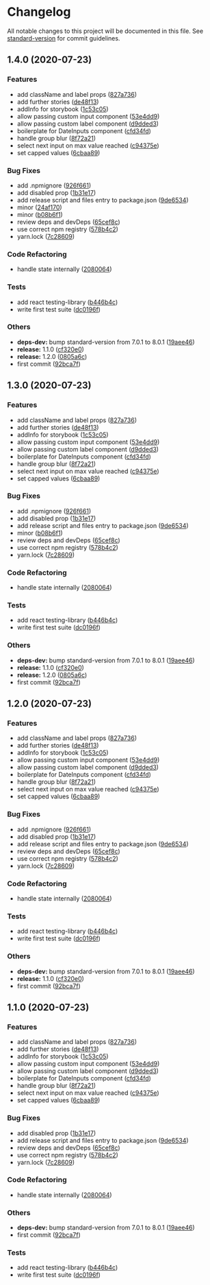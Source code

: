 # Changelog

All notable changes to this project will be documented in this file. See [standard-version](https://github.com/conventional-changelog/standard-version) for commit guidelines.

## 1.4.0 (2020-07-23)


### Features

* add className and label props ([827a736](https://github.com/massierc/react-date-inputs/commit/827a7360d778cd3e53d55fa076270d32c62ac1a5))
* add further stories ([de48f13](https://github.com/massierc/react-date-inputs/commit/de48f132a6e707dcd34f29762afd8cadc4fbbd08))
* addInfo for storybook ([1c53c05](https://github.com/massierc/react-date-inputs/commit/1c53c05d0864098bcb408fb39e788bb2a75a01f9))
* allow passing custom input component ([53e4dd9](https://github.com/massierc/react-date-inputs/commit/53e4dd9ee32ea7c1342b9bda759ea64b479b3928))
* allow passing custom label component ([d9dded3](https://github.com/massierc/react-date-inputs/commit/d9dded399299ae61ff88114dfeabcb499d415e54))
* boilerplate for DateInputs component ([cfd34fd](https://github.com/massierc/react-date-inputs/commit/cfd34fd9cc5581cea88f1b1d0775d18711539620))
* handle group blur ([8f72a21](https://github.com/massierc/react-date-inputs/commit/8f72a21dcbdce8ab798dd8bec99e6b799686a1da))
* select next input on max value reached ([c94375e](https://github.com/massierc/react-date-inputs/commit/c94375ed8c22f2f1ab94e301c7ac4eaabc4b9745))
* set capped values ([6cbaa89](https://github.com/massierc/react-date-inputs/commit/6cbaa8968de930e86e9169670b91b68e548a6f4b))


### Bug Fixes

* add .npmignore ([926f661](https://github.com/massierc/react-date-inputs/commit/926f661dfdb58de0094b5c254cca1f404ca25e5f))
* add disabled prop ([1b31e17](https://github.com/massierc/react-date-inputs/commit/1b31e17e20f0634c7c586c950630793c3348474d))
* add release script and files entry to package.json ([9de6534](https://github.com/massierc/react-date-inputs/commit/9de65348b0b52b43206de5ebbb22ff6c3d15e49a))
* minor ([24af170](https://github.com/massierc/react-date-inputs/commit/24af1702dd635e9e36a94d27851c2c19953d8b7c))
* minor ([b08b6f1](https://github.com/massierc/react-date-inputs/commit/b08b6f151c3eec449922ce71b9d4a1eca32b73fc))
* review deps and devDeps ([65cef8c](https://github.com/massierc/react-date-inputs/commit/65cef8c7680b8a422e19825cd48a7880ed2669ed))
* use correct npm registry ([578b4c2](https://github.com/massierc/react-date-inputs/commit/578b4c22b49e0b9b90ba87c22285128129f3e098))
* yarn.lock ([7c28609](https://github.com/massierc/react-date-inputs/commit/7c28609dcba8abc6787b7cab413625460334ef3c))


### Code Refactoring

* handle state internally ([2080064](https://github.com/massierc/react-date-inputs/commit/208006430f0eba228b5be95ac46d15e9226c42ef))


### Tests

* add react testing-library ([b446b4c](https://github.com/massierc/react-date-inputs/commit/b446b4c58cb72f399f7566f3f4c9909d6aa33ff3))
* write first test suite ([dc0196f](https://github.com/massierc/react-date-inputs/commit/dc0196ff7d8febd341493153a337b847ce3cdd02))


### Others

* **deps-dev:** bump standard-version from 7.0.1 to 8.0.1 ([19aee46](https://github.com/massierc/react-date-inputs/commit/19aee4609aa8b5a3af91e0fcb1cb9f42951fbfd0))
* **release:** 1.1.0 ([cf320e0](https://github.com/massierc/react-date-inputs/commit/cf320e0952c21e2c5c058168016fa92438f49cae))
* **release:** 1.2.0 ([0805a6c](https://github.com/massierc/react-date-inputs/commit/0805a6cd97fb3efdc1e25891058757810f4dde53))
* first commit ([92bca7f](https://github.com/massierc/react-date-inputs/commit/92bca7fdb0056c75fdd6052ea3f9f7cde9918f50))

## 1.3.0 (2020-07-23)


### Features

* add className and label props ([827a736](https://github.com/massierc/react-date-inputs/commit/827a7360d778cd3e53d55fa076270d32c62ac1a5))
* add further stories ([de48f13](https://github.com/massierc/react-date-inputs/commit/de48f132a6e707dcd34f29762afd8cadc4fbbd08))
* addInfo for storybook ([1c53c05](https://github.com/massierc/react-date-inputs/commit/1c53c05d0864098bcb408fb39e788bb2a75a01f9))
* allow passing custom input component ([53e4dd9](https://github.com/massierc/react-date-inputs/commit/53e4dd9ee32ea7c1342b9bda759ea64b479b3928))
* allow passing custom label component ([d9dded3](https://github.com/massierc/react-date-inputs/commit/d9dded399299ae61ff88114dfeabcb499d415e54))
* boilerplate for DateInputs component ([cfd34fd](https://github.com/massierc/react-date-inputs/commit/cfd34fd9cc5581cea88f1b1d0775d18711539620))
* handle group blur ([8f72a21](https://github.com/massierc/react-date-inputs/commit/8f72a21dcbdce8ab798dd8bec99e6b799686a1da))
* select next input on max value reached ([c94375e](https://github.com/massierc/react-date-inputs/commit/c94375ed8c22f2f1ab94e301c7ac4eaabc4b9745))
* set capped values ([6cbaa89](https://github.com/massierc/react-date-inputs/commit/6cbaa8968de930e86e9169670b91b68e548a6f4b))


### Bug Fixes

* add .npmignore ([926f661](https://github.com/massierc/react-date-inputs/commit/926f661dfdb58de0094b5c254cca1f404ca25e5f))
* add disabled prop ([1b31e17](https://github.com/massierc/react-date-inputs/commit/1b31e17e20f0634c7c586c950630793c3348474d))
* add release script and files entry to package.json ([9de6534](https://github.com/massierc/react-date-inputs/commit/9de65348b0b52b43206de5ebbb22ff6c3d15e49a))
* minor ([b08b6f1](https://github.com/massierc/react-date-inputs/commit/b08b6f151c3eec449922ce71b9d4a1eca32b73fc))
* review deps and devDeps ([65cef8c](https://github.com/massierc/react-date-inputs/commit/65cef8c7680b8a422e19825cd48a7880ed2669ed))
* use correct npm registry ([578b4c2](https://github.com/massierc/react-date-inputs/commit/578b4c22b49e0b9b90ba87c22285128129f3e098))
* yarn.lock ([7c28609](https://github.com/massierc/react-date-inputs/commit/7c28609dcba8abc6787b7cab413625460334ef3c))


### Code Refactoring

* handle state internally ([2080064](https://github.com/massierc/react-date-inputs/commit/208006430f0eba228b5be95ac46d15e9226c42ef))


### Tests

* add react testing-library ([b446b4c](https://github.com/massierc/react-date-inputs/commit/b446b4c58cb72f399f7566f3f4c9909d6aa33ff3))
* write first test suite ([dc0196f](https://github.com/massierc/react-date-inputs/commit/dc0196ff7d8febd341493153a337b847ce3cdd02))


### Others

* **deps-dev:** bump standard-version from 7.0.1 to 8.0.1 ([19aee46](https://github.com/massierc/react-date-inputs/commit/19aee4609aa8b5a3af91e0fcb1cb9f42951fbfd0))
* **release:** 1.1.0 ([cf320e0](https://github.com/massierc/react-date-inputs/commit/cf320e0952c21e2c5c058168016fa92438f49cae))
* **release:** 1.2.0 ([0805a6c](https://github.com/massierc/react-date-inputs/commit/0805a6cd97fb3efdc1e25891058757810f4dde53))
* first commit ([92bca7f](https://github.com/massierc/react-date-inputs/commit/92bca7fdb0056c75fdd6052ea3f9f7cde9918f50))

## 1.2.0 (2020-07-23)


### Features

* add className and label props ([827a736](https://github.com/massierc/react-date-inputs/commit/827a7360d778cd3e53d55fa076270d32c62ac1a5))
* add further stories ([de48f13](https://github.com/massierc/react-date-inputs/commit/de48f132a6e707dcd34f29762afd8cadc4fbbd08))
* addInfo for storybook ([1c53c05](https://github.com/massierc/react-date-inputs/commit/1c53c05d0864098bcb408fb39e788bb2a75a01f9))
* allow passing custom input component ([53e4dd9](https://github.com/massierc/react-date-inputs/commit/53e4dd9ee32ea7c1342b9bda759ea64b479b3928))
* allow passing custom label component ([d9dded3](https://github.com/massierc/react-date-inputs/commit/d9dded399299ae61ff88114dfeabcb499d415e54))
* boilerplate for DateInputs component ([cfd34fd](https://github.com/massierc/react-date-inputs/commit/cfd34fd9cc5581cea88f1b1d0775d18711539620))
* handle group blur ([8f72a21](https://github.com/massierc/react-date-inputs/commit/8f72a21dcbdce8ab798dd8bec99e6b799686a1da))
* select next input on max value reached ([c94375e](https://github.com/massierc/react-date-inputs/commit/c94375ed8c22f2f1ab94e301c7ac4eaabc4b9745))
* set capped values ([6cbaa89](https://github.com/massierc/react-date-inputs/commit/6cbaa8968de930e86e9169670b91b68e548a6f4b))


### Bug Fixes

* add .npmignore ([926f661](https://github.com/massierc/react-date-inputs/commit/926f661dfdb58de0094b5c254cca1f404ca25e5f))
* add disabled prop ([1b31e17](https://github.com/massierc/react-date-inputs/commit/1b31e17e20f0634c7c586c950630793c3348474d))
* add release script and files entry to package.json ([9de6534](https://github.com/massierc/react-date-inputs/commit/9de65348b0b52b43206de5ebbb22ff6c3d15e49a))
* review deps and devDeps ([65cef8c](https://github.com/massierc/react-date-inputs/commit/65cef8c7680b8a422e19825cd48a7880ed2669ed))
* use correct npm registry ([578b4c2](https://github.com/massierc/react-date-inputs/commit/578b4c22b49e0b9b90ba87c22285128129f3e098))
* yarn.lock ([7c28609](https://github.com/massierc/react-date-inputs/commit/7c28609dcba8abc6787b7cab413625460334ef3c))


### Code Refactoring

* handle state internally ([2080064](https://github.com/massierc/react-date-inputs/commit/208006430f0eba228b5be95ac46d15e9226c42ef))


### Tests

* add react testing-library ([b446b4c](https://github.com/massierc/react-date-inputs/commit/b446b4c58cb72f399f7566f3f4c9909d6aa33ff3))
* write first test suite ([dc0196f](https://github.com/massierc/react-date-inputs/commit/dc0196ff7d8febd341493153a337b847ce3cdd02))


### Others

* **deps-dev:** bump standard-version from 7.0.1 to 8.0.1 ([19aee46](https://github.com/massierc/react-date-inputs/commit/19aee4609aa8b5a3af91e0fcb1cb9f42951fbfd0))
* **release:** 1.1.0 ([cf320e0](https://github.com/massierc/react-date-inputs/commit/cf320e0952c21e2c5c058168016fa92438f49cae))
* first commit ([92bca7f](https://github.com/massierc/react-date-inputs/commit/92bca7fdb0056c75fdd6052ea3f9f7cde9918f50))

## 1.1.0 (2020-07-23)


### Features

* add className and label props ([827a736](https://github.com/massierc/react-date-inputs/commit/827a7360d778cd3e53d55fa076270d32c62ac1a5))
* add further stories ([de48f13](https://github.com/massierc/react-date-inputs/commit/de48f132a6e707dcd34f29762afd8cadc4fbbd08))
* addInfo for storybook ([1c53c05](https://github.com/massierc/react-date-inputs/commit/1c53c05d0864098bcb408fb39e788bb2a75a01f9))
* allow passing custom input component ([53e4dd9](https://github.com/massierc/react-date-inputs/commit/53e4dd9ee32ea7c1342b9bda759ea64b479b3928))
* allow passing custom label component ([d9dded3](https://github.com/massierc/react-date-inputs/commit/d9dded399299ae61ff88114dfeabcb499d415e54))
* boilerplate for DateInputs component ([cfd34fd](https://github.com/massierc/react-date-inputs/commit/cfd34fd9cc5581cea88f1b1d0775d18711539620))
* handle group blur ([8f72a21](https://github.com/massierc/react-date-inputs/commit/8f72a21dcbdce8ab798dd8bec99e6b799686a1da))
* select next input on max value reached ([c94375e](https://github.com/massierc/react-date-inputs/commit/c94375ed8c22f2f1ab94e301c7ac4eaabc4b9745))
* set capped values ([6cbaa89](https://github.com/massierc/react-date-inputs/commit/6cbaa8968de930e86e9169670b91b68e548a6f4b))


### Bug Fixes

* add disabled prop ([1b31e17](https://github.com/massierc/react-date-inputs/commit/1b31e17e20f0634c7c586c950630793c3348474d))
* add release script and files entry to package.json ([9de6534](https://github.com/massierc/react-date-inputs/commit/9de65348b0b52b43206de5ebbb22ff6c3d15e49a))
* review deps and devDeps ([65cef8c](https://github.com/massierc/react-date-inputs/commit/65cef8c7680b8a422e19825cd48a7880ed2669ed))
* use correct npm registry ([578b4c2](https://github.com/massierc/react-date-inputs/commit/578b4c22b49e0b9b90ba87c22285128129f3e098))
* yarn.lock ([7c28609](https://github.com/massierc/react-date-inputs/commit/7c28609dcba8abc6787b7cab413625460334ef3c))


### Code Refactoring

* handle state internally ([2080064](https://github.com/massierc/react-date-inputs/commit/208006430f0eba228b5be95ac46d15e9226c42ef))


### Others

* **deps-dev:** bump standard-version from 7.0.1 to 8.0.1 ([19aee46](https://github.com/massierc/react-date-inputs/commit/19aee4609aa8b5a3af91e0fcb1cb9f42951fbfd0))
* first commit ([92bca7f](https://github.com/massierc/react-date-inputs/commit/92bca7fdb0056c75fdd6052ea3f9f7cde9918f50))


### Tests

* add react testing-library ([b446b4c](https://github.com/massierc/react-date-inputs/commit/b446b4c58cb72f399f7566f3f4c9909d6aa33ff3))
* write first test suite ([dc0196f](https://github.com/massierc/react-date-inputs/commit/dc0196ff7d8febd341493153a337b847ce3cdd02))
